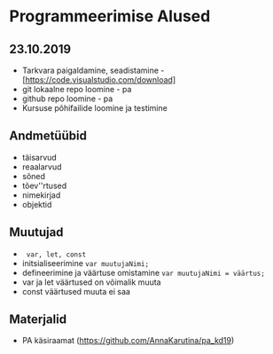 # Programmeerimise Alused
## 23.10.2019
* Tarkvara paigaldamine, seadistamine -  [https://code.visualstudio.com/download]
* git lokaalne repo loomine - pa
* github repo loomine - pa 
* Kursuse põhifailide loomine ja testimine
## Andmetüübid
* täisarvud
* reaalarvud
* sõned
* tõev''rtused
* nimekirjad
* objektid
## Muutujad
* ``` var, let, const```
* initsialiseerimine
```var muutujaNimi; ```
* defineerimine ja väärtuse omistamine
```var muutujaNimi = väärtus; ```
* var ja let väärtused on võimalik muuta
* const väärtused muuta ei saa
## Materjalid
* PA käsiraamat (https://github.com/AnnaKarutina/pa_kd19)

